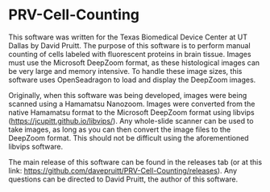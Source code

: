 # PRV-Cell-Counting
This software was written for the Texas Biomedical Device Center at UT Dallas by David Pruitt. The purpose of this software is to perform manual counting of cells labeled with fluorescent proteins in brain tissue. Images must use the Microsoft DeepZoom format, as these histological images can be very large and memory intensive. To handle these image sizes, this software uses OpenSeadragon to load and display the DeepZoom images. 

Originally, when this software was being developed, images were being scanned using a Hamamatsu Nanozoom. Images were converted from the native Hamamatsu format to the Microsoft DeepZoom format using libvips (https://jcupitt.github.io/libvips/). Any whole-slide scanner can be used to take images, as long as you can then convert the image files to the DeepZoom format. This should not be difficult using the aforementioned libvips software.

The main release of this software can be found in the releases tab (or at this link: https://github.com/davepruitt/PRV-Cell-Counting/releases). Any questions can be directed to David Pruitt, the author of this software.
